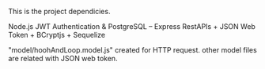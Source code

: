 This is the project dependicies.

Node.js JWT Authentication & PostgreSQL – Express RestAPIs + JSON Web Token + BCryptjs + Sequelize

"model/hoohAndLoop.model.js" created for HTTP request.
other model files are related with JSON web token.
